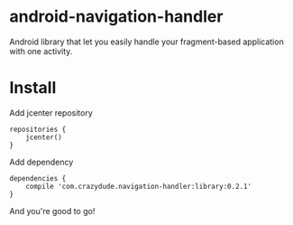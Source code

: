 # android-navigation-handler
Android library that let you easily handle your fragment-based application with one activity.

# Install

Add jcenter repository
```
repositories {
    jcenter()
}
```

Add dependency
```
dependencies {
    compile 'com.crazydude.navigation-handler:library:0.2.1'
}
```

And you're good to go!
